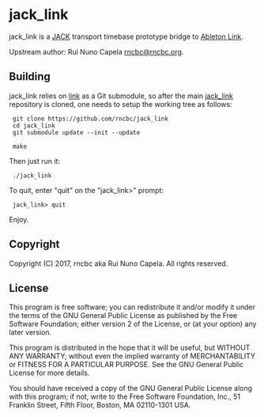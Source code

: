 # jack_link 

  jack_link is a [JACK](http://jackaudio.org) transport timebase prototype
  bridge to [Ableton Link](https://www.ableton.com/en/link/).

  Upstream author: Rui Nuno Capela <rncbc@rncbc.org>.


## Building

   jack_link relies on [link](https://github.com/Ableton/link) as a Git 
   submodule, so after the main [jack_link](https://github.com/rncbc/jack_link)
   repository is cloned, one needs to setup the working tree as follows:

     git clone https://github.com/rncbc/jack_link
     cd jack_link
     git submodule update --init --update

     make

   Then just run it:

     ./jack_link

   To quit, enter "quit" on the "jack_link>" prompt:

     jack_link> quit

   Enjoy.


## Copyright

   Copyright (C) 2017, rncbc aka Rui Nuno Capela. All rights reserved.

## License

   This program is free software; you can redistribute it and/or
   modify it under the terms of the GNU General Public License
   as published by the Free Software Foundation; either version 2
   of the License, or (at your option) any later version.

   This program is distributed in the hope that it will be useful,
   but WITHOUT ANY WARRANTY; without even the implied warranty of
   MERCHANTABILITY or FITNESS FOR A PARTICULAR PURPOSE.  See the
   GNU General Public License for more details.

   You should have received a copy of the GNU General Public License along
   with this program; if not, write to the Free Software Foundation, Inc.,
   51 Franklin Street, Fifth Floor, Boston, MA 02110-1301 USA.
